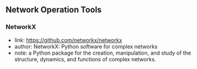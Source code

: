 ## **Network Operation Tools**


### NetworkX
  * link: https://github.com/networkx/networkx
  * author: NetworkX: Python software for complex networks
  * note: a Python package for the creation, manipulation, and study of the structure, dynamics, and functions of complex networks.
